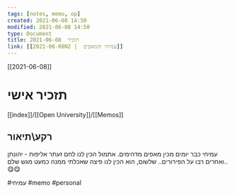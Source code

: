 ```yaml
---
tags: [notes, memo, op] 
created: 2021-06-08 14:50
modified: 2021-06-08 14:50
type: Document
title: תזכיר  2021-06-08
link: [[2021-06-08N2 |  עמיחי והמאפים]]
---
```

[[2021-06-08]]
# תזכיר אישי
[[index]]/[[Open University]]/[[Memos]]

## רקע\תיאור
עמיחי כבר יומים מכין מאפים מדהימים.
אתמול הכין לנו לחם זעתר אליפות - יהונתן ואחרים רבו על הפירורים..
שלשום, הוא הכין לנו פיצה שאכלתי ממנה כמעט מגש שלם..
😋😋
 
#עמיחי
#memo 
#personal 